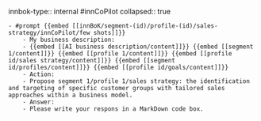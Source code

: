 innbok-type:: internal
#innCoPilot
collapsed:: true

	- #prompt {{embed [[innBoK/segment-(id)/profile-(id)/sales-strategy/innCoPilot/few shots]]}}
		- My business description:
		- {{embed [[AI business description/content]]}} {{embed [[segment 1/content]]}} {{embed [[profile 1/content]]}} {{embed [[profile id/sales strategy/content]]}} {{embed [[segment id/profiles/content]]}} {{embed [[profile id/goals/content]]}}
		- Action:
		- Propose segment 1/profile 1/sales strategy: the identification and targeting of specific customer groups with tailored sales approaches within a business model.
		- Answer:
		- Please write your respons in a MarkDown code box.